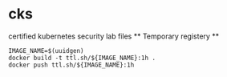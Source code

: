 # cks
certified kubernetes security lab files
** Temporary registery **
```
IMAGE_NAME=$(uuidgen)
docker build -t ttl.sh/${IMAGE_NAME}:1h .
docker push ttl.sh/${IMAGE_NAME}:1h
```